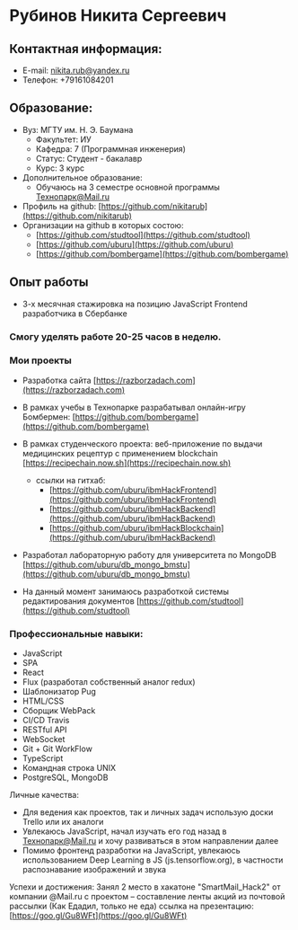 # Рубинов Никита Сергеевич 

## Контактная информация:
* E-mail: nikita.rub@yandex.ru 
* Телефон: +79161084201


## Образование:
* Вуз: МГТУ им. Н. Э. Баумана 
    * Факультет: ИУ
    * Кафедра: 7 (Программная инженерия) 
    * Статус: Студент - бакалавр
    * Курс: 3 курс
* Дополнительное образование:
    * Обучаюсь на 3 семестре основной программы Технопарк@Mail.ru 
* Профиль на github: [https://github.com/nikitarub](https://github.com/nikitarub)
* Организации на github в которых состою:
    * [https://github.com/studtool](https://github.com/studtool)
    * [https://github.com/uburu](https://github.com/uburu)
    * [https://github.com/bombergame](https://github.com/bombergame)

## Опыт работы

* 3-х месячная стажировка на позицию JavaScript Frontend разработчика в Сбербанке

### Смогу уделять работе 20-25 часов в неделю. 

### Мои проекты
* Разработка сайта [https://razborzadach.com](https://razborzadach.com)
* В рамках учебы в Технопарке разрабатывал онлайн-игру Бомбермен: [https://github.com/bombergame](https://github.com/bombergame)
* В рамках студенческого проекта: веб-приложение по выдачи медицинских рецептур с применением blockchain [https://recipechain.now.sh](https://recipechain.now.sh) 
    * ссылки на гитхаб:
        * [https://github.com/uburu/ibmHackFrontend](https://github.com/uburu/ibmHackFrontend)
        * [https://github.com/uburu/ibmHackBackend](https://github.com/uburu/ibmHackBackend)
        * [https://github.com/uburu/ibmHackBlockchain](https://github.com/uburu/ibmHackBackend)
* Разработал лабораторную работу для университета по MongoDB [https://github.com/uburu/db_mongo_bmstu](https://github.com/uburu/db_mongo_bmstu)

* На данный момент занимаюсь разработкой системы редактирования документов [https://github.com/studtool](https://github.com/studtool)

### Профессиональные навыки:
* JavaScript
* SPA
* React
* Flux (разработал собственный аналог redux)
* Шаблонизатор Pug
* HTML/CSS
* Сборщик WebPack
* CI/CD Travis
* RESTful API
* WebSocket
* Git + Git WorkFlow
* TypeScript
* Командная строка UNIX 
* PostgreSQL, MongoDB


Личные качества:
* Для ведения как проектов, так и личных задач использую доски Trello или их аналоги
* Увлекаюсь JavaScript, начал изучать его год назад в Технопарк@Mail.ru и хочу развиваться в этом направлении далее 
* Помимо фронтенд разработки на JavaScript, увлекаюсь использованием Deep Learning в JS (js.tensorflow.org), в частности распознавание изображений и звука

Успехи и достижения:
Занял 2 место в хакатоне "SmartMail_Hack2" от компании @Mail.ru с проектом – составление ленты акций из почтовой рассылки (Как Едадил, только не еда)
ссылка на презентацию: [https://goo.gl/Gu8WFt](https://goo.gl/Gu8WFt)
